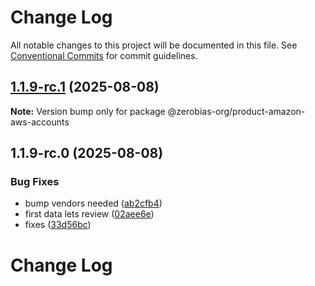 # Change Log

All notable changes to this project will be documented in this file.
See [Conventional Commits](https://conventionalcommits.org) for commit guidelines.

## [1.1.9-rc.1](https://github.com/zerobias-org/product/compare/@zerobias-org/product-amazon-aws-accounts@1.1.9-rc.0...@zerobias-org/product-amazon-aws-accounts@1.1.9-rc.1) (2025-08-08)

**Note:** Version bump only for package @zerobias-org/product-amazon-aws-accounts





## 1.1.9-rc.0 (2025-08-08)


### Bug Fixes

* bump vendors needed ([ab2cfb4](https://github.com/zerobias-org/product/commit/ab2cfb4a9cf2e3008e08b068f98011fec096c932))
* first data lets review ([02aee6e](https://github.com/zerobias-org/product/commit/02aee6e8c4f11675de7c63a00f4c8254a67a4dd7))
* fixes ([33d56bc](https://github.com/zerobias-org/product/commit/33d56bcaedf3fa5e3939a33c0fb57eda53539d05))





# Change Log
